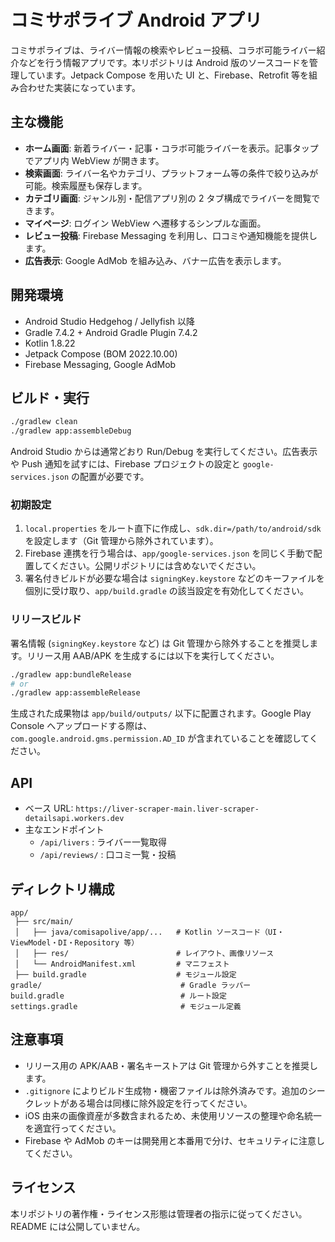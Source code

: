 # コミサポライブ Android アプリ

コミサポライブは、ライバー情報の検索やレビュー投稿、コラボ可能ライバー紹介などを行う情報アプリです。本リポジトリは Android 版のソースコードを管理しています。Jetpack Compose を用いた UI と、Firebase、Retrofit 等を組み合わせた実装になっています。

## 主な機能

- **ホーム画面**: 新着ライバー・記事・コラボ可能ライバーを表示。記事タップでアプリ内 WebView が開きます。
- **検索画面**: ライバー名やカテゴリ、プラットフォーム等の条件で絞り込みが可能。検索履歴も保存します。
- **カテゴリ画面**: ジャンル別・配信アプリ別の 2 タブ構成でライバーを閲覧できます。
- **マイページ**: ログイン WebView へ遷移するシンプルな画面。
- **レビュー投稿**: Firebase Messaging を利用し、口コミや通知機能を提供します。
- **広告表示**: Google AdMob を組み込み、バナー広告を表示します。

## 開発環境

- Android Studio Hedgehog / Jellyfish 以降
- Gradle 7.4.2 + Android Gradle Plugin 7.4.2
- Kotlin 1.8.22
- Jetpack Compose (BOM 2022.10.00)
- Firebase Messaging, Google AdMob

## ビルド・実行

```bash
./gradlew clean
./gradlew app:assembleDebug
```

Android Studio からは通常どおり Run/Debug を実行してください。広告表示や Push 通知を試すには、Firebase プロジェクトの設定と `google-services.json` の配置が必要です。

### 初期設定

1. `local.properties` をルート直下に作成し、`sdk.dir=/path/to/android/sdk` を設定します（Git 管理から除外されています）。
2. Firebase 連携を行う場合は、`app/google-services.json` を同じく手動で配置してください。公開リポジトリには含めないでください。
3. 署名付きビルドが必要な場合は `signingKey.keystore` などのキーファイルを個別に受け取り、`app/build.gradle` の該当設定を有効化してください。

### リリースビルド

署名情報 (`signingKey.keystore` など) は Git 管理から除外することを推奨します。リリース用 AAB/APK を生成するには以下を実行してください。

```bash
./gradlew app:bundleRelease
# or
./gradlew app:assembleRelease
```

生成された成果物は `app/build/outputs/` 以下に配置されます。Google Play Console へアップロードする際は、`com.google.android.gms.permission.AD_ID` が含まれていることを確認してください。

## API

- ベース URL: `https://liver-scraper-main.liver-scraper-detailsapi.workers.dev`
- 主なエンドポイント
  - `/api/livers` : ライバー一覧取得
  - `/api/reviews/` : 口コミ一覧・投稿

## ディレクトリ構成

```
app/
 ├── src/main/
 │   ├── java/comisapolive/app/...   # Kotlin ソースコード（UI・ViewModel・DI・Repository 等）
 │   ├── res/                        # レイアウト、画像リソース
 │   └── AndroidManifest.xml         # マニフェスト
 ├── build.gradle                    # モジュール設定
gradle/                               # Gradle ラッパー
build.gradle                          # ルート設定
settings.gradle                       # モジュール定義
```

## 注意事項

- リリース用の APK/AAB・署名キーストアは Git 管理から外すことを推奨します。
- `.gitignore` によりビルド生成物・機密ファイルは除外済みです。追加のシークレットがある場合は同様に除外設定を行ってください。
- iOS 由来の画像資産が多数含まれるため、未使用リソースの整理や命名統一を適宜行ってください。
- Firebase や AdMob のキーは開発用と本番用で分け、セキュリティに注意してください。

## ライセンス

本リポジトリの著作権・ライセンス形態は管理者の指示に従ってください。README には公開していません。
